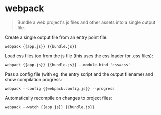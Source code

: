 webpack
=======

> Bundle a web project's js files and other assets into a single output file.

Create a single output file from an entry point file:

    webpack {{app.js}} {{bundle.js}}

Load css files too from the js file (this uses the css loader for .css files):

    webpack {{app.js}} {{bundle.js}} --module-bind 'css=css'

Pass a config file (with eg. the entry script and the output filename) and show compilation progress:

    webpack --config {{webpack.config.js}} --progress

Automatically recompile on changes to project files:

    webpack --watch {{app.js}} {{bundle.js}}
